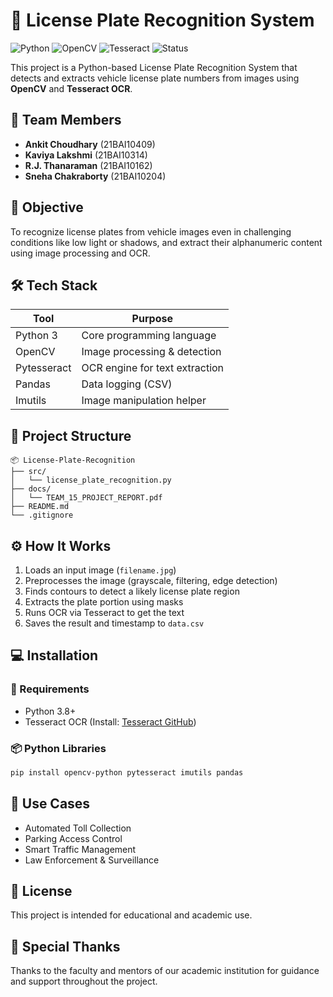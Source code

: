 # 🚗 License Plate Recognition System

![Python](https://img.shields.io/badge/python-3.8%2B-blue?logo=python)
![OpenCV](https://img.shields.io/badge/OpenCV-4.x-green?logo=opencv)
![Tesseract](https://img.shields.io/badge/Tesseract-OCR-yellow?logo=google)
![Status](https://img.shields.io/badge/status-Completed-brightgreen)

This project is a Python-based License Plate Recognition System that detects and extracts vehicle license plate numbers from images using **OpenCV** and **Tesseract OCR**.

## 👥 Team Members

- **Ankit Choudhary** (21BAI10409)  
- **Kaviya Lakshmi** (21BAI10314)  
- **R.J. Thanaraman** (21BAI10162)  
- **Sneha Chakraborty** (21BAI10204)

## 🎯 Objective

To recognize license plates from vehicle images even in challenging conditions like low light or shadows, and extract their alphanumeric content using image processing and OCR.

## 🛠️ Tech Stack

| Tool         | Purpose                       |
|--------------|-------------------------------|
| Python 3     | Core programming language     |
| OpenCV       | Image processing & detection  |
| Pytesseract  | OCR engine for text extraction |
| Pandas       | Data logging (CSV)            |
| Imutils      | Image manipulation helper     |

## 📁 Project Structure

```
📦 License-Plate-Recognition
├── src/
│   └── license_plate_recognition.py
├── docs/
│   └── TEAM_15_PROJECT_REPORT.pdf
├── README.md
└── .gitignore
```

## ⚙️ How It Works

1. Loads an input image (`filename.jpg`)
2. Preprocesses the image (grayscale, filtering, edge detection)
3. Finds contours to detect a likely license plate region
4. Extracts the plate portion using masks
5. Runs OCR via Tesseract to get the text
6. Saves the result and timestamp to `data.csv`

## 💻 Installation

### 🔧 Requirements

- Python 3.8+
- Tesseract OCR (Install: [Tesseract GitHub](https://github.com/tesseract-ocr/tesseract))

### 📦 Python Libraries

```bash
pip install opencv-python pytesseract imutils pandas
```

## 🚦 Use Cases

- Automated Toll Collection
- Parking Access Control
- Smart Traffic Management
- Law Enforcement & Surveillance


## 📘 License

This project is intended for educational and academic use.

## 🙌 Special Thanks

Thanks to the faculty and mentors of our academic institution for guidance and support throughout the project.
